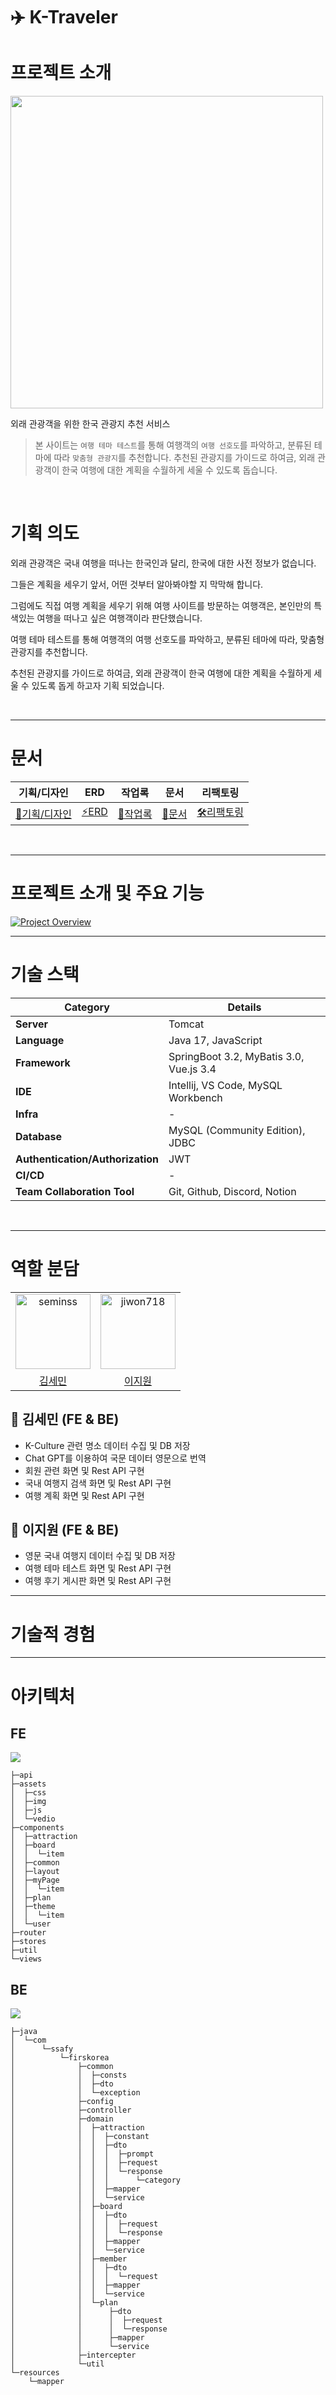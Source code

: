 # ✈️ K-Traveler

# 프로젝트 소개

<img src="https://github.com/First-Time-Korea/.github/assets/65807803/12068b05-f1c5-4045-a547-f8fd25b16b53" width="500px" />

외래 관광객을 위한 한국 관광지 추천 서비스

> 본 사이트는 `여행 테마 테스트`를 통해 여행객의 `여행 선호도`를 파악하고, 분류된 테마에 따라 `맞춤형 관광지`를 추천합니다.
> 추천된 관광지를 가이드로 하여금, 외래 관광객이 한국 여행에 대한 계획을 수월하게 세울 수 있도록 돕습니다.

<br>

# 기획 의도

외래 관광객은 국내 여행을 떠나는 한국인과 달리, 한국에 대한 사전 정보가 없습니다.

그들은 계획을 세우기 앞서, 어떤 것부터 알아봐야할 지 막막해 합니다.

그럼에도 직접 여행 계획을 세우기 위해 여행 사이트를 방문하는 여행객은, 본인만의 특색있는 여행을 떠나고 싶은 여행객이라 판단했습니다.

여행 테마 테스트를 통해 여행객의 여행 선호도를 파악하고, 분류된 테마에 따라, 맞춤형 관광지를 추천합니다.

추천된 관광지를 가이드로 하여금, 외래 관광객이 한국 여행에 대한 계획을 수월하게 세울 수 있도록 돕게 하고자 기획 되었습니다.


<br>

---

# 문서

| 기획/디자인                                                                                                                                                                                        | ERD                                                  | 작업록                                                                                                                    | 문서                                                                                                                          | 리팩토링                                                                                                   |
|-----------------------------------------------------------------------------------------------------------------------------------------------------------------------------------------------|------------------------------------------------------|------------------------------------------------------------------------------------------------------------------------|-----------------------------------------------------------------------------------------------------------------------------|--------------------------------------------------------------------------------------------------------|
| [🎨기획/디자인](https://www.figma.com/design/q4wSnsEX1NBRHRxGLdanwh/%EC%96%B4%EC%84%9C%EC%99%80-%ED%95%9C%EA%B5%AD%EC%9D%80-%EC%B2%98%EC%9D%8C%EC%9D%B4%EC%A7%80?node-id=0-1&t=E7wMpTYvwAUo8BNz-1) | [⚡ERD](https://www.erdcloud.com/d/GxTNeS8AxmjZa7Wbn) | [📝작업록](https://crystalline-larch-eb2.notion.site/9cddd4769e0a4bcaaa84832dc2808008?v=310fe8c0f78045308abf3b1d9aa5af41) | [📜문서](https://crystalline-larch-eb2.notion.site/75f807b5af9e4148ad50d2cd3a6aa62d?v=ac2be13221bf4aacab7ed677b84aa869&pvs=4) | [🛠️리팩토링](https://github.com/First-Time-Korea/K-Traveler-BE/wiki/%EB%A6%AC%ED%8C%A9%ED%86%A0%EB%A7%81) |

<br>

---

# 프로젝트 소개 및 주요 기능

[![Project Overview](https://img.youtube.com/vi/8EsWTENBV0U/0.jpg)](https://www.youtube.com/watch?v=8EsWTENBV0U)


---

# 기술 스택

| Category                         | Details                                 |
|----------------------------------|-----------------------------------------|
| **Server**                       | Tomcat                                  |
| **Language**                     | Java 17, JavaScript                     |
| **Framework**                    | SpringBoot 3.2, MyBatis 3.0, Vue.js 3.4 |
| **IDE**                          | Intellij, VS Code, MySQL Workbench      |
| **Infra**                        | -                                       |
| **Database**                     | MySQL (Community Edition), JDBC         |
| **Authentication/Authorization** | JWT                                     |
| **CI/CD**                        | -                                       |
| **Team Collaboration Tool**      | Git, Github, Discord, Notion            |

<br>

---

# 역할 분담

<table>
  <tr>
      <td align="center">
        <a href="https://github.com/seminss">
          <img src="https://avatars.githubusercontent.com/seminss" width="120px;" alt="seminss">
        </a>
      </td>
      <td align="center">
        <a href="https://github.com/jiwon718">
          <img src="https://avatars.githubusercontent.com/jiwon718" width="120px;" alt="jiwon718">
        </a>
      </td>
  </tr>
  <tr>
    <td align="center">
      <a href="https://github.com/seminss">
        김세민
      </a>
    </td>
    <td align="center">
      <a href="https://github.com/jiwon718">
        이지원
      </a>
    </td>
  </tr>
</table>

## 🐰 김세민 (FE & BE)
- K-Culture 관련 명소 데이터 수집 및 DB 저장
- Chat GPT를 이용하여 국문 데이터 영문으로 번역
- 회원 관련 화면 및 Rest API 구현
- 국내 여행지 검색 화면 및 Rest API 구현
- 여행 계획 화면 및 Rest API 구현

## 🦊 이지원 (FE & BE)
- 영문 국내 여행지 데이터 수집 및 DB 저장
- 여행 테마 테스트 화면 및 Rest API 구현
- 여행 후기 게시판 화면 및 Rest API 구현

---

# 기술적 경험



---

# 아키텍처

## FE
<img src="https://github.com/First-Time-Korea/.github/assets/65807803/9b3b3272-25bb-4219-bb8d-9addd5c0ebe6" />

```
├─api
├─assets
│  ├─css
│  ├─img
│  ├─js
│  └─vedio
├─components
│  ├─attraction
│  ├─board
│  │  └─item
│  ├─common
│  ├─layout
│  ├─myPage
│  │  └─item
│  ├─plan
│  ├─theme
│  │  └─item
│  └─user
├─router
├─stores
├─util
└─views

```

## BE

<img src="https://github.com/First-Time-Korea/.github/assets/65807803/4d0b180f-697a-4f81-bba4-6cb880391946"/>

```
├─java
│  └─com
│      └─ssafy
│          └─firskorea
│              ├─common
│              │  ├─consts
│              │  ├─dto
│              │  └─exception
│              ├─config
│              ├─controller
│              ├─domain
│              │  ├─attraction
│              │  │  ├─constant
│              │  │  ├─dto
│              │  │  │  ├─prompt
│              │  │  │  ├─request
│              │  │  │  └─response
│              │  │  │      └─category
│              │  │  ├─mapper
│              │  │  └─service
│              │  ├─board
│              │  │  ├─dto
│              │  │  │  ├─request
│              │  │  │  └─response
│              │  │  ├─mapper
│              │  │  └─service
│              │  ├─member
│              │  │  ├─dto
│              │  │  │  └─request
│              │  │  ├─mapper
│              │  │  └─service
│              │  └─plan
│              │      ├─dto
│              │      │  ├─request
│              │      │  └─response
│              │      ├─mapper
│              │      └─service
│              ├─intercepter
│              └─util
└─resources
    └─mapper

```
